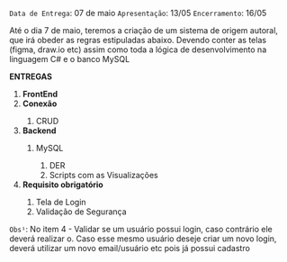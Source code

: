 `Data de Entrega`: 07 de maio
`Apresentação`: 13/05
`Encerramento`: 16/05

Até o dia 7 de maio, teremos a criação de um sistema de origem autoral, que irá obeder as regras estipuladas 
abaixo. Devendo conter as telas (figma, draw.io etc) assim como toda a lógica de desenvolvimento na linguagem
C# e o banco MySQL

<strong>ENTREGAS</strong>

<ol>
  <li><strong>FrontEnd</strong></li>
  <li><strong>Conexão</strong></li>
    <ol><li>CRUD</li></ol>
  <li><strong>Backend</strong></li>
    <ol>
      <li>MySQL</li>
        <ol>
          <li>DER</li>
          <li>Scripts com as Visualizações</li>
        </ol>
    </ol>
  <li><strong>Requisito obrigatório</strong></li>
    <ol>
      <li>Tela de Login</li>
      <li>Validação de Segurança</li>
    </ol>
</ol>

`Obs¹`: No item 4 - Validar se um usuário possui login, caso contrário ele deverá realizar o. 
Caso esse mesmo usuário deseje criar um novo login, deverá utilizar um novo email/usuário etc pois 
já possui cadastro
